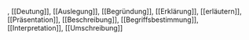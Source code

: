 , [[Deutung]], [[Auslegung]], [[Begründung]], [[Erklärung]], [[erläutern]], [[Präsentation]], [[Beschreibung]], [[Begriffsbestimmung]], [[Interpretation]], [[Umschreibung]]